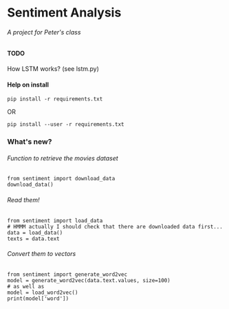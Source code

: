 # Sentiment Analysis
###### A project for Peter's class

#### TODO

How LSTM works? (see lstm.py)

#### Help on install

    pip install -r requirements.txt

OR

    pip install --user -r requirements.txt

### What's new?

###### Function to retrieve the movies dataset

    from sentiment import download_data
    download_data()

###### Read them!

    from sentiment import load_data
    # HMMM actually I should check that there are downloaded data first...
    data = load_data()
    texts = data.text

###### Convert them to vectors

    from sentiment import generate_word2vec
    model = generate_word2vec(data.text.values, size=100)
    # as well as
    model = load_word2vec()
    print(model['word'])

